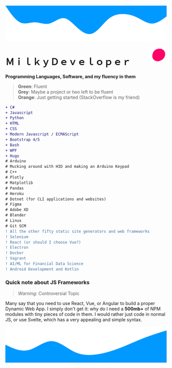 ![Top waves](https://raw.githubusercontent.com/MilkyDeveloper/dump/main/wave-top.svg)

<img align="right" src="https://github.com/MilkyDeveloper/dump/raw/main/blob1.svg" width="50" height="50">

# ＭｉｌｋｙＤｅｖｅｌｏｐｅｒ

**Programming Languages, Software, and my fluency in them**
> **Green**: Fluent  
> **Grey**: Maybe a project or two left to be fluent  
> **Orange**: Just getting started (StackOverflow is my friend)
```diff
+ C#
+ Javascript
+ Python
+ HTML
+ CSS
+ Modern Javascript / ECMAScript
+ Bootstrap 4/5
+ Bash
+ WPF
+ Hugo
# Arduino
# Mucking around with HID and making an Arduino Keypad
# C++
# Plotly
# Matplotlib
# Pandas
# Heroku
# Dotnet (for CLI applications and websites)
# Figma
# Adobe XD
# Blender
# Linux
# Git SCM
! All the other fifty static site generators and web frameworks
! Selenium
! React (or should I choose Vue?)
! Electron
! Docker
! Vagrant
! AI/ML for Financial Data Science
! Android Development and Kotlin
```

### Quick note about JS Frameworks
> *Warning*: Controversial Topic

Many say that you need to use React, Vue, or Angular to build a proper Dynamic Web App. I simply don't get it: why do I need a **500mb+** of NPM modules with tiny pieces of code in them. I would rather just code in normal JS, or use Svelte, which has a very appealing and simple syntax.

![Bottom waves](https://raw.githubusercontent.com/MilkyDeveloper/dump/main/wave-bottom.svg)
